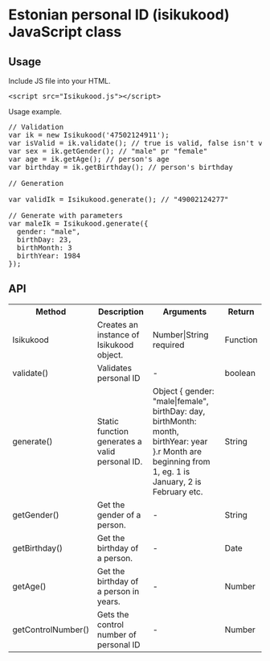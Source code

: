 # Estonian personal ID (isikukood) JavaScript class

## Usage
Include JS file into your HTML.
<pre>&lt;script src="Isikukood.js">&lt;/script></pre>

Usage example.
<pre>// Validation
var ik = new Isikukood('47502124911');
var isValid = ik.validate(); // true is valid, false isn't valid
var sex = ik.getGender(); // "male" pr "female"
var age = ik.getAge(); // person's age
var birthday = ik.getBirthday(); // person's birthday

// Generation

var validIk = Isikukood.generate(); // "49002124277"

// Generate with parameters
var maleIk = Isikukood.generate({
  gender: "male",
  birthDay: 23,
  birthMonth: 3
  birthYear: 1984
});
</pre>

## API
<table class="table1">
  <tr>
    <th>Method</th>
    <th>Description</th>
    <th>Arguments</th>
    <th>Return</th>
  </tr>
  <tr>
    <td>Isikukood</td>
    <td>Creates an instance of Isikukood object.</td>
    <td>Number|String required</td>
    <td>Function</td>
  </tr>
  <tr>
    <td>validate()</td>
    <td>Validates personal ID</td>
    <td>-</td>
    <td>boolean</td>
  </tr>
  <tr>
    <td>generate()</td>
    <td>Static function generates a valid personal ID.</td>
    <td>Object { gender: "male|female", birthDay: day, birthMonth: month, birthYear: year }.r Month are beginning from 1, eg. 1 is January, 2 is February etc.</td>
    <td>String</td>
  </tr>
  <tr>
    <td>getGender()</td>
    <td>Get the gender of a person.</td>
    <td>-</td>
    <td>String</td>
  </tr>
  <tr>
    <td>getBirthday()</td>
    <td>Get the birthday of a person.</td>
    <td>-</td>
    <td>Date</td>
  </tr>
  <tr>
    <td>getAge()</td>
    <td>Get the birthday of a person in years.</td>
    <td>-</td>
    <td>Number</td>
  </tr>
  <tr>
    <td>getControlNumber()</td>
    <td>Gets the control number of personal ID</td>
    <td>-</td>
    <td>Number</td>
  </tr>
</table>